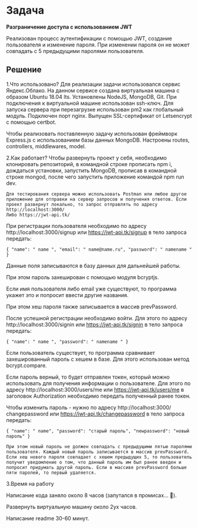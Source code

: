 # Задача 
**Разграничение доступа с использованием JWT**

Реализован процесс аутентификации с помощью JWT, создание пользователя и изменение пароля. При изменении пароля он не может совпадать с 5 предыдущими паролями пользователя.

## Решение
1.Что использовано?
Для реализации задачи использовался сервис Яндекс.Облако.
На данном сервисе создана виртуальная машина с образом Ubuntu 18.04 lts.
Установлены NodeJS, MongoDB, Git.
При подключения к виртуальной машине использован ssh-ключ.
Для запуска сервера при перезагрузке использован pm2 как глобальный модуль.
Подключен порт nginx.
Выпущен SSL-сертификат от Letsencrypt с помощью certbot.

Чтобы реализовать поставленную задачу использован фреймворк Express.js с использованием базы данных MongoDB.
Настроены routes, controllers, middlewares, model.

2.Как работает?
Чтобы развернуть проект у себя, необходимо клонировать репозиторий, в командной строке прописать npm i, дождаться установки, запустить MongoDB, прописав в командной строке mongod, после чего запустить приложение командой npm run dev.

	Для тестирования сервера можно использовать Postman или любое другое приложение для отправки на сервер запросов и получения ответов. Если проект развернут локально, то запрос отправлять по адресу http://localhost:3000/
	Либо https://jwt-api.tk/
 
При регистрации пользователя необходимо по адресу http://localhost:3000/signup или https://jwt-api.tk/signup в тело запроса передать:

`
{
    "name": " name ",
    "email": " name@name.ru",
    "password": " namename "
}
`

Данные поля записываются в базу данных для дальнейшей работы. 

При этом пароль захеширован с помощью модуля bcryptjs.

Если имя пользователя либо email уже существуют, то программа укажет это и попросит ввести другие названия.

При этом хеш пароля также записывается в массив prevPassword.

После успешной регистрации необходимо войти. Для этого по адресу http://localhost:3000/signin или https://jwt-api.tk/signin в тело запроса передать:

`
{
    "name": " name ",
    "password": " namename "
}
`

Если пользователь существует, то программа сравнивает захешированный пароль с хешем в базе. Для этого использован метод bcrypt.compare.

Если пароль верный, то будет отправлен токен, который можно использовать для получения информации о пользователе. Для этого по адресу http://localhost:3000/users/me или https://jwt-api.tk/users/me в заголовок Authorization необходимо передать полученный ранее токен.

Чтобы изменить пароль - нужно по адресу http://localhost:3000/ changepassword или https://jwt-api.tk/changepassword в тело запроса передать:

`
{
    "name": " name",
    "password": "старый пароль",
    "newpassword": "новый пароль"
}
`

	При этом новый пароль не должен совпадать с предыдущими пятью паролями пользователя. Каждый новый пароль записывается в массив prevPassword. Если хеш нового пароля совпадает с хешем предыдущих 5, то пользователь получит уведомление о том, что данный пароль им был ранее введен и попросит придумать другой пароль. Если в массиве prevPassword больше пяти паролей, то первый удаляется.

3.Время на работу
 
Написание кода заняло около 8 часов (запутался в промисах… ).

Развернуть виртуальную машину около 2ух часов.

Написание readme 30-60 минут.
